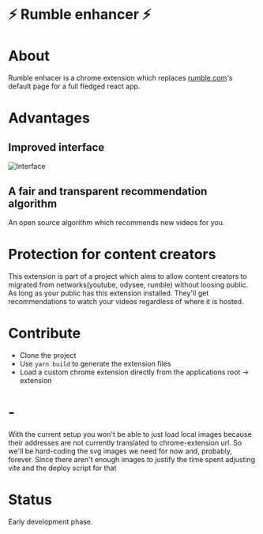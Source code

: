# ⚡ Rumble enhancer ⚡

# About

Rumble enhacer is a chrome extension which replaces <a href="https://rumble.com">rumble.com</a>'s default page for a full fledged react app.


# Advantages
## Improved interface
![Interface](https://snipboard.io/DyFqo9.jpg)

## A fair and transparent recommendation algorithm
An open source algorithm which recommends new videos for you.

# Protection for content creators
This extension is part of a project which aims to allow content creators to migrated from networks(youtube, odysee, rumble) without loosing public.
As long as your public has this extension installed. They'll get recommendations to watch your videos regardless of where it is hosted.


# Contribute

- Clone the project
- Use `yarn build` to generate the extension files
- Load a custom chrome extension directly from the applications root -> extension

# -

With the current setup you won't be able to just load local images because their addresses are
not currently translated to chrome-extension url.
So we'll be hard-coding the svg images we need for now and, probably, forever. Since there aren't enough images to justify the time spent adjusting vite and the deploy script for that

# Status

Early development phase.
